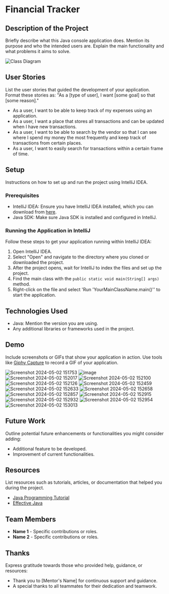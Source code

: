 # Financial Tracker

## Description of the Project

Briefly describe what this Java console application does. Mention its purpose and who the intended users are. Explain the main functionality and what problems it aims to solve.

![Class Diagram](path/to/your/class_diagram.png)

## User Stories

List the user stories that guided the development of your application. Format these stories as: "As a [type of user], I want [some goal] so that [some reason]."

- As a user, I want to be able to keep track of my expenses using an application.
- As a user, I want a place that stores all transactions and can be updated when I have new transactions.
- As a user, I want to be able to search by the vendor so that I can see where I spend my money the most frequently and keep track of transactions from certain places.
- As a user, I want to easily search for transactions within a certain frame of time.

## Setup

Instructions on how to set up and run the project using IntelliJ IDEA.

### Prerequisites

- IntelliJ IDEA: Ensure you have IntelliJ IDEA installed, which you can download from [here](https://www.jetbrains.com/idea/download/).
- Java SDK: Make sure Java SDK is installed and configured in IntelliJ.

### Running the Application in IntelliJ

Follow these steps to get your application running within IntelliJ IDEA:

1. Open IntelliJ IDEA.
2. Select "Open" and navigate to the directory where you cloned or downloaded the project.
3. After the project opens, wait for IntelliJ to index the files and set up the project.
4. Find the main class with the `public static void main(String[] args)` method.
5. Right-click on the file and select 'Run 'YourMainClassName.main()'' to start the application.

## Technologies Used

- Java: Mention the version you are using.
- Any additional libraries or frameworks used in the project.

## Demo

Include screenshots or GIFs that show your application in action. Use tools like [Giphy Capture](https://giphy.com/apps/giphycapture) to record a GIF of your application.

![Screenshot 2024-05-02 151753](https://github.com/samatisz/FinancialTracker/assets/166551695/71dd16ac-e948-49bf-8cf8-69cb449fb3a8)
![image](https://github.com/samatisz/FinancialTracker/assets/166551695/5a457186-04be-4c27-b853-1a9118210b85)
![Screenshot 2024-05-02 152017](https://github.com/samatisz/FinancialTracker/assets/166551695/f1172468-59f8-4ae4-a08b-3e46c091b9e4)
![Screenshot 2024-05-02 152100](https://github.com/samatisz/FinancialTracker/assets/166551695/55a2a55e-3ba6-49f9-94ff-7ebb94c0b223)
![Screenshot 2024-05-02 152126](https://github.com/samatisz/FinancialTracker/assets/166551695/3314bb62-9291-4d8c-a1ba-2d4d48179fbc)
![Screenshot 2024-05-02 152459](https://github.com/samatisz/FinancialTracker/assets/166551695/e56dca40-4e8c-40d0-9c8b-aa888e653cb2)
![Screenshot 2024-05-02 152633](https://github.com/samatisz/FinancialTracker/assets/166551695/5016f08a-6656-4157-98d2-6b9b4fc9b7fa)
![Screenshot 2024-05-02 152658](https://github.com/samatisz/FinancialTracker/assets/166551695/18717efd-ddc3-450d-8b85-d8d279d710ca)
![Screenshot 2024-05-02 152857](https://github.com/samatisz/FinancialTracker/assets/166551695/e37ba0e1-9e04-4abf-bc9d-7c2d1ddd1f9b)
![Screenshot 2024-05-02 152915](https://github.com/samatisz/FinancialTracker/assets/166551695/c7fec91e-d11e-45ba-92ed-83a9f926c79b)
![Screenshot 2024-05-02 152932](https://github.com/samatisz/FinancialTracker/assets/166551695/a5cc1798-27e5-4664-9147-88ddf30dadcc)
![Screenshot 2024-05-02 152954](https://github.com/samatisz/FinancialTracker/assets/166551695/4e155143-6956-40be-9fda-06fe2f71ba87)
![Screenshot 2024-05-02 153013](https://github.com/samatisz/FinancialTracker/assets/166551695/bea9bb7a-734e-4703-8fdb-229575a51176)







## Future Work

Outline potential future enhancements or functionalities you might consider adding:

- Additional feature to be developed.
- Improvement of current functionalities.

## Resources

List resources such as tutorials, articles, or documentation that helped you during the project.

- [Java Programming Tutorial](https://www.example.com)
- [Effective Java](https://www.example.com)

## Team Members

- **Name 1** - Specific contributions or roles.
- **Name 2** - Specific contributions or roles.

## Thanks

Express gratitude towards those who provided help, guidance, or resources:

- Thank you to [Mentor's Name] for continuous support and guidance.
- A special thanks to all teammates for their dedication and teamwork.
